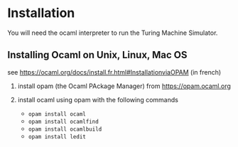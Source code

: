 # Installation 

You will need the ocaml interpreter to run the Turing Machine Simulator.

## Installing Ocaml on Unix, Linux, Mac OS

see https://ocaml.org/docs/install.fr.html#InstallationviaOPAM (in french)

1. install opam (the Ocaml PAckage Manager) from https://opam.ocaml.org

2. install ocaml using opam with the following commands
   
    - ``opam install ocaml``
    - ``opam install ocamlfind``
    - ``opam install ocamlbuild``
    - ``opam install ledit``


